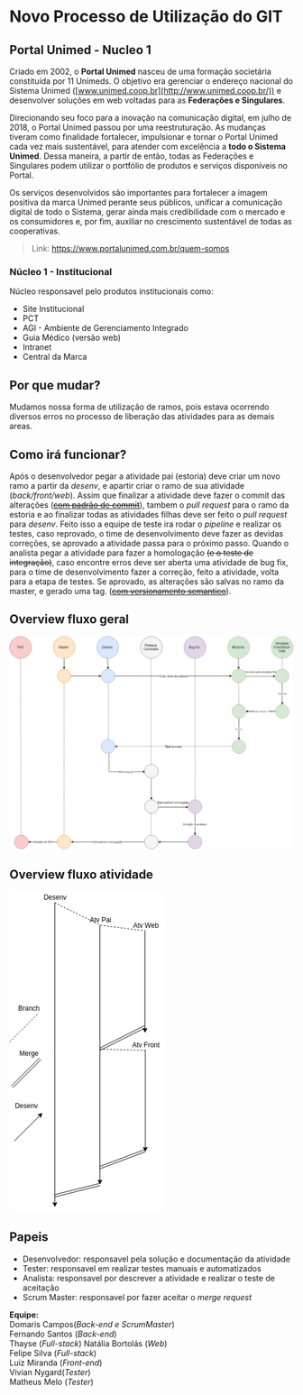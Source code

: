 # Novo Processo de Utilização do GIT

## Portal Unimed - Nucleo 1
Criado em 2002, o **Portal Unimed** nasceu de uma formação societária constituída por 11 Unimeds. O objetivo era gerenciar o endereço nacional do Sistema Unimed ([www.unimed.coop.br](http://www.unimed.coop.br/)) e desenvolver soluções em web voltadas para as **Federações e Singulares**.

Direcionando seu foco para a inovação na comunicação digital, em julho de 2018, o Portal Unimed passou por uma reestruturação. As mudanças tiveram como finalidade fortalecer, impulsionar e tornar o Portal Unimed cada vez mais sustentável, para atender com excelência a  **todo o Sistema Unimed**. Dessa maneira, a partir de então, todas as Federações e Singulares podem utilizar o portfólio de produtos e serviços disponíveis no Portal.

Os serviços desenvolvidos são importantes para fortalecer a imagem positiva da marca Unimed perante seus públicos, unificar a comunicação digital de todo o Sistema, gerar ainda mais credibilidade com o mercado e os consumidores e, por fim, auxiliar no crescimento sustentável de todas as cooperativas.

> Link: https://www.portalunimed.com.br/quem-somos

### Núcleo 1 - Institucional
 Núcleo responsavel pelo produtos institucionais como:
 
 - Site Institucional
 - PCT
 - AGI - Ambiente de Gerenciamento Integrado
 - Guia Médico (versão web)
 - Intranet
 - Central da Marca

## Por que mudar?
Mudamos nossa forma de utilização de ramos, pois estava ocorrendo diversos erros no processo de liberação das atividades para as demais areas.
 
## Como irá funcionar?
Após o desenvolvedor pegar a atividade pai (estoria) deve criar um novo ramo a partir da *desenv*, e apartir criar o ramo de sua atividade (*back/front/web*). Assim que finalizar a atividade deve fazer o commit das alterações (~~[com padrão de commit](https://conventionalcommits.org/)~~), tambem o *pull request* para o ramo da estoria e ao finalizar todas as atividades filhas deve ser feito o *pull request* para *desenv*. Feito isso a equipe de teste ira rodar o *pipeline* e realizar os testes, caso reprovado, o time de desenvolvimento deve fazer as devidas correções, se aprovado a atividade passa para o próximo passo. Quando o analista pegar a atividade para fazer a homologação ~~(e o teste de integração)~~, caso encontre erros deve ser aberta uma atividade de bug fix, para o time de desenvolvimento fazer a correção, feito a atividade, volta para a etapa de testes. Se aprovado, as alterações são salvas no ramo da master, e gerado uma tag. (~~[com versionamento semantico](https://semver.org/)~~).  

## Overview fluxo geral 
![Visão geral do projeto](https://github.com/LuizGMiranda/portalunimed-padrao-branch/blob/master/imagem-visao-geral.png)

## Overview fluxo atividade
![Visão geral atividade](https://github.com/LuizGMiranda/portalunimed-padrao-branch/blob/master/imagem-visao-atividade.png)

## Papeis
- Desenvolvedor: responsavel pela solução e documentação da atividade
- Tester: responsavel em realizar testes manuais e automatizados
- Analista: responsavel por descrever a atividade e realizar o teste de aceitação
- Scrum Master: responsavel por fazer aceitar o *merge request*
  
  

**Equipe:**  
Domaris Campos(*Back-end e ScrumMaster*)  
Fernando Santos (*Back-end*)  
Thayse (*Full-stack*) 
Natália Bortolás (*Web*)  
Felipe Silva (*Full-stack*)  
Luiz Miranda (*Front-end*)  
Vivian Nygard(*Tester*)  
Matheus Melo (*Tester*)  